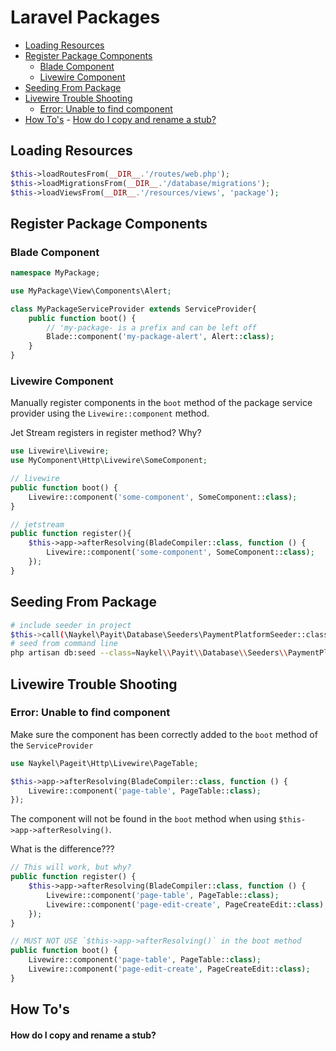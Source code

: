 
# Laravel Packages

<!-- MarkdownTOC -->

- [Loading Resources](#loading-resources)
- [Register Package Components](#register-package-components)
    - [Blade Component](#blade-component)
    - [Livewire Component](#livewire-component)
- [Seeding From Package](#seeding-from-package)
- [Livewire Trouble Shooting](#livewire-trouble-shooting)
    - [Error: Unable to find component](#error-unable-to-find-component)
- [How To's](#how-tos)
        - [How do I copy and rename a stub?](#how-do-i-copy-and-rename-a-stub)

<!-- /MarkdownTOC -->

<a id="loading-resources"></a>
## Loading Resources

```php
$this->loadRoutesFrom(__DIR__.'/routes/web.php');
$this->loadMigrationsFrom(__DIR__.'/database/migrations');
$this->loadViewsFrom(__DIR__.'/resources/views', 'package');
```


<a id="register-package-components"></a>
## Register Package Components

<a id="blade-component"></a>
### Blade Component

```php
namespace MyPackage;

use MyPackage\View\Components\Alert;

class MyPackageServiceProvider extends ServiceProvider{
    public function boot() {
        // 'my-package- is a prefix and can be left off
        Blade::component('my-package-alert', Alert::class);
    }
}
```
<a id="livewire-component"></a>
### Livewire Component

Manually register components in the `boot` method of the package service provider using the `Livewire::component` method.

<div class="txt-red">Jet Stream registers in register method? Why?</div>

```php
use Livewire\Livewire;
use MyComponent\Http\Livewire\SomeComponent;

// livewire
public function boot() {
    Livewire::component('some-component', SomeComponent::class);
}

// jetstream
public function register(){
    $this->app->afterResolving(BladeCompiler::class, function () {
        Livewire::component('some-component', SomeComponent::class);
    });
}
```



<a id="seeding-from-package"></a>
## Seeding From Package

```bash
# include seeder in project
$this->call(\Naykel\Payit\Database\Seeders\PaymentPlatformSeeder::class);
# seed from command line
php artisan db:seed --class=Naykel\\Payit\\Database\\Seeders\\PaymentPlatformSeeder
```





<a id="livewire-trouble-shooting"></a>
## Livewire Trouble Shooting


<a id="error-unable-to-find-component"></a>
### Error: Unable to find component

Make sure the component has been correctly added to the `boot` method of the `ServiceProvider`

```php
use Naykel\Pageit\Http\Livewire\PageTable;

$this->app->afterResolving(BladeCompiler::class, function () {
    Livewire::component('page-table', PageTable::class);
});
```

The component will not be found in the `boot` method when using `$this->app->afterResolving()`.

What is the difference???

```php
// This will work, but why?
public function register() {
    $this->app->afterResolving(BladeCompiler::class, function () {
        Livewire::component('page-table', PageTable::class);
        Livewire::component('page-edit-create', PageCreateEdit::class);
    });
}

// MUST NOT USE `$this->app->afterResolving()` in the boot method
public function boot() {
    Livewire::component('page-table', PageTable::class);
    Livewire::component('page-edit-create', PageCreateEdit::class);
}
```


## How To's

#### How do I copy and rename a stub?
